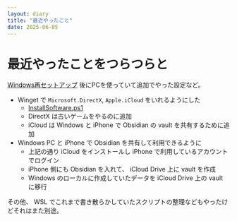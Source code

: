 ```yaml
---
layout: diary
title: "最近やったこと"
date: 2025-06-05
---
```


# 最近やったことをつらつらと

[Windows再セットアップ](/diary/2025-05-09/) 後にPCを使っていて追加でやった設定など。

- Winget で `Microsoft.DirectX`, `Apple.iCloud` をいれるようにした
    - [InstallSoftware.ps1](https://gist.github.com/kkryama/76ad6b9428dd0bcfea91016c28a4a708)
    - DirectX は古いゲームをやるのに追加
    - iCloud は Windows と iPhone で Obsidian の vault を共有するために追加
- Windows PC と iPhone で Obsidian を共有して利用できるように
    - 上記の通り iCloud をインストールし iPhone で利用しているアカウントでログイン
    - iPhone 側にも Obsidian を入れて、 iCloud Drive 上に vault を作成
    - Windows のローカルに作成していたデータを iCloud Drive 上の vault に移行

その他、 WSL でこれまで書き散らかしていたスクリプトの整理などもやったけどそれはまた別途。
